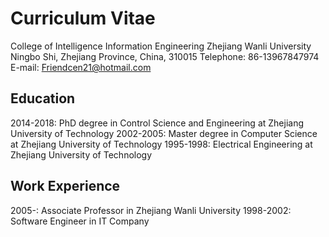 # Curriculum Vitae
College of Intelligence Information Engineering 
Zhejiang Wanli University 
Ningbo Shi, Zhejiang Province, China, 310015 
Telephone: 86-13967847974
E-mail: Friendcen21@hotmail.com

## Education
2014-2018:  PhD degree in Control Science and Engineering at Zhejiang University of Technology
2002-2005:  Master degree in Computer Science at Zhejiang University of Technology
1995-1998:  Electrical Engineering at Zhejiang University of Technology

## Work Experience
2005-:      Associate Professor in Zhejiang Wanli University
1998-2002:  Software Engineer in IT Company



